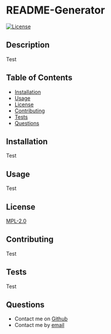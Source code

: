 
  # README-Generator
  [![License](https://img.shields.io/static/v1?label=License&message=MPL-2.0&color=blue)](https://img.shields.io/static/v1?label=License&message=MPL-2.0&color=blue)
  ## Description
  Test

  ## Table of Contents
  * [Installation](#installation)
  * [Usage](#usage)
  * [License](#license)
  * [Contributing](#contributing)
  * [Tests](#tests)
  * [Questions](#questions)
    
  ## Installation
  Test

  ## Usage
  Test

  ## License
  [MPL-2.0](https://opensource.org/licenses/MPL-2.0)

  ## Contributing
  Test

  ## Tests
  Test

  ## Questions
  * Contact me on [Github](http://www.github.com/DuncanMarten)
  * Contact me by [email](mailto:duncanmarten@yahoo.com?subject=[Question]%20About%20README-Generator)
  